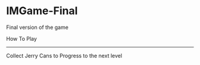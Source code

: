 # IMGame-Final
Final version of the game

How To Play
****************
Collect Jerry Cans to Progress to the next level
